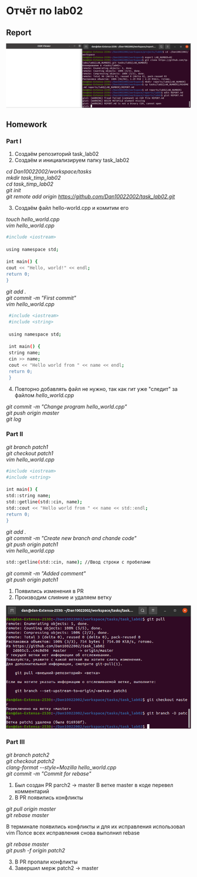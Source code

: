 # Отчёт по lab02

## Report

![report](https://github.com/Dan10022002/task_lab02/blob/master/report11.png)

## Homework

### Part I

1. Создаём репозиторий task_lab02
2. Создаём и инициализируем папку task_lab02

_cd Dan10022002/workspace/tasks<br/>
mkdir task_timp_lab02<br/>
cd task_timp_lab02<br/>
git init<br/>
git remote add origin https://github.com/Dan10022002/task_lab02.git_

3. Создаём файл hello-world.cpp и комитим его

_touch hello_world.cpp<br/>
vim hello_world.cpp_
```sh
#include <iostream>
  
using namespace std;
  
int main() {
cout << "Hello, world!" << endl;
return 0;
}
```

_git add .<br/>
git commit -m "First commit"<br/>
vim hello_world.cpp_
```sh
 #include <iostream>
 #include <string>
 
 using namespace std;
 
 int main() {
 string name;
 cin >> name;
 cout << "Hello world from " << name << endl;
 return 0;
 }
 ```
 
 4. Повторно добавлять файл не нужно, так как гит уже "следит" за файлом *hello_world.cpp*
 
 _git commit -m "Change program hello_world.cpp"<br/>
 git push origin master<br/>
 git log_

### Part II

_git branch patch1<br/>
git checkout patch1<br/>
vim hello_world.cpp_

```sh
#include <iostream>
#include <string>

int main() {
std::string name;
std::getline(std::cin, name);
std::cout << "Hello world from " << name << std::endl;
return 0;
}
```

_git add .<br/>
git commit -m "Create new branch and chande code"<br/>
git push origin patch1<br/>
vim hello_world.cpp_

```sh
std::getline(std::cin, name); //Ввод строки с пробелами
```

_git commit -m "Added comment"<br/>
git push origin patch1_

1. Появились изменения в PR
2. Производим слияние и удаляем ветку

![pull](https://github.com/Dan10022002/task_lab02/blob/master/pull.png)

### Part III

_git branch patch2<br/>
git checkout patch2<br/>
clang-format --style=Mozilla hello_world.cpp<br/>
git commit -m "Commit for rebase"_

1. Был создан PR parch2 -> master В ветке master в коде перевел комментарий
2. В PR появились конфликты

_git pull origin master<br/>
git rebase master_

В терминале появились конфликты и для их исправления использовал vim Полсе всех исправления снова выполнил rebase

_git rebase master<br/>
git push -f origin patch2_

3. В PR пропали конфликты
4. Завершил мерж patch2 -> master
